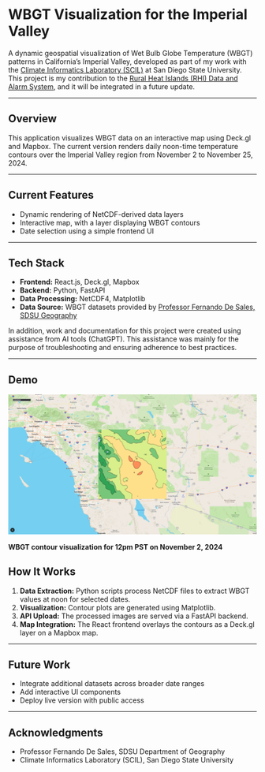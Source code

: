 # WBGT Visualization for the Imperial Valley

A dynamic geospatial visualization of Wet Bulb Globe Temperature (WBGT) patterns in California’s Imperial Valley, developed as part of my work with the [Climate Informatics Laboratory (SCIL)](https://scil.sdsu.edu/) at San Diego State University. This project is my contribution to the [Rural Heat Islands (RHI) Data and Alarm System](https://4dvdrhi.sdsu.edu/), and it will be integrated in a future update.

---

## Overview

This application visualizes WBGT data on an interactive map using Deck.gl and Mapbox. The current version renders daily noon-time temperature contours over the Imperial Valley region from November 2 to November 25, 2024.

---

## Current Features

- Dynamic rendering of NetCDF-derived data layers
- Interactive map, with a layer displaying WBGT contours
- Date selection using a simple frontend UI
---

## Tech Stack

- **Frontend:** React.js, Deck.gl, Mapbox
- **Backend:** Python, FastAPI
- **Data Processing:** NetCDF4, Matplotlib
- **Data Source:** WBGT datasets provided by [Professor Fernando De Sales, SDSU Geography](https://geography.sdsu.edu/people/bios/desales)

In addition, work and documentation for this project were created using assistance from AI tools (ChatGPT). This assistance was mainly for the purpose of troubleshooting and ensuring adherence to best practices.

---
## Demo

![WBGT contour visualization for 12pm PST on November 2, 2024](https://github.com/michael-a7/RHI-Contour-Maps/blob/master/Layer-Image-Demo.png?raw=true)

**WBGT contour visualization for 12pm PST on November 2, 2024**

## How It Works

1. **Data Extraction:** Python scripts process NetCDF files to extract WBGT values at noon for selected dates.
2. **Visualization:** Contour plots are generated using Matplotlib.
3. **API Upload:** The processed images are served via a FastAPI backend.
4. **Map Integration:** The React frontend overlays the contours as a Deck.gl layer on a Mapbox map.

---

## Future Work

- Integrate additional datasets across broader date ranges
- Add interactive UI components
- Deploy live version with public access
---

## Acknowledgments

- Professor Fernando De Sales, SDSU Department of Geography  
- Climate Informatics Laboratory (SCIL), San Diego State University
